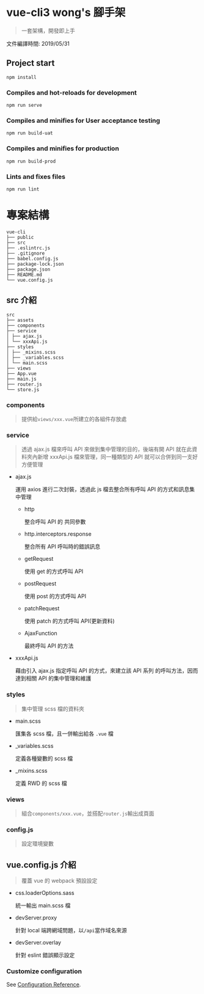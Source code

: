 # vue-cli3 wong's 腳手架

> 一套架構，開發即上手

文件編譯時間: 2019/05/31

## Project start

```
npm install
```

### Compiles and hot-reloads for development

```
npm run serve
```

### Compiles and minifies for User acceptance testing

```
npm run build-uat
```

### Compiles and minifies for production

```
npm run build-prod
```

### Lints and fixes files

```
npm run lint
```

# 專案結構

```
vue-cli
├── public
├── src
├── .eslintrc.js
├── .gitignore
├── babel.config.js
├── package-lock.json
├── package.json
├── README.md
└── vue.config.js
```

## src 介紹

```
src
├── assets
├── components
├── service
│ ├── ajax.js
│ └── xxxApi.js
├── styles
│ ├── _mixins.scss
│ ├── _variables.scss
│ └── main.scss
├── views
├── App.vue
├── main.js
├── router.js
└── store.js
```

### components

> 提供給`views/xxx.vue`所建立的各組件存放處

### service

> 透過 ajax.js 檔來呼叫 API 來做到集中管理的目的，後端有開 API 就在此資料夾內新增 xxxApi.js 檔來管理，同一種類型的 API 就可以合併到同一支好方便管理

-   ajax.js

    運用 axios 進行二次封裝，透過此 js 檔去整合所有呼叫 API 的方式和訊息集中管理

    -   http

        整合呼叫 API 的 共同參數

    -   http.interceptors.response

        整合所有 API 呼叫時的錯誤訊息

    -   getRequest

        使用 get 的方式呼叫 API

    -   postRequest

        使用 post 的方式呼叫 API

    -   patchRequest

        使用 patch 的方式呼叫 API(更新資料)

    -   AjaxFunction

        最終呼叫 API 的方法

-   xxxApi.js

    藉由引入 ajax.js 指定呼叫 API 的方式，來建立該 API 系列 的呼叫方法，因而達到相關 API 的集中管理和維護

### styles

> 集中管理 scss 檔的資料夾

-   main.scss

    匯集各 scss 檔，且一併輸出給各 `.vue` 檔

-   \_variables.scss

    定義各種變數的 scss 檔

-   \_mixins.scss

    定義 RWD 的 scss 檔

### views

> 組合`components/xxx.vue`，並搭配`router.js`輸出成頁面

### config.js

> 設定環境變數

## vue.config.js 介紹

> 覆蓋 vue 的 webpack 預設設定

-   css.loaderOptions.sass

    統一輸出 main.scss 檔

-   devServer.proxy

    針對 local 端跨網域問題，以`/api`當作域名來源

-   devServer.overlay

    針對 eslint 錯誤顯示設定

### Customize configuration

See [Configuration Reference](https://cli.vuejs.org/config/).
